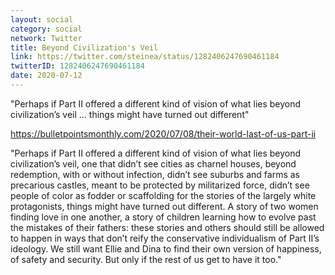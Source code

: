 ```yaml
---
layout: social
category: social
network: Twitter
title: Beyond Civilization's Veil
link: https://twitter.com/steinea/status/1282406247690461184
twitterID: 1282406247690461184
date: 2020-07-12
---
```


"Perhaps if Part II offered a different kind of vision of what lies beyond civilization’s veil ... things might have turned out different"

<https://bulletpointsmonthly.com/2020/07/08/their-world-last-of-us-part-ii>

"Perhaps if Part II offered a different kind of vision of what lies beyond civilization’s veil, one that didn’t see cities as charnel houses, beyond redemption, with or without infection, didn’t see suburbs and farms as precarious castles, meant to be protected by militarized force, didn’t see people of color as fodder or scaffolding for the stories of the largely white protagonists, things might have turned out different. A story of two women finding love in one another, a story of children learning how to evolve past the mistakes of their fathers: these stories and others should still be allowed to happen in ways that don’t reify the conservative individualism of Part II’s ideology. We still want Ellie and Dina to find their own version of happiness, of safety and security. But only if the rest of us get to have it too."
